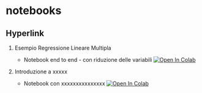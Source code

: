 # notebooks

## Hyperlink 

1. Esempio Regressione Lineare Multipla
    * Notebook end to end - con riduzione delle variabili [![Open In Colab](https://colab.research.google.com/assets/colab-badge.svg)](https://colab.research.google.com/github/(user=pippo)/notebooks/blob/master/regressione_multipla.ipynb)

2. Introduzione a xxxxx
    * Notebook con xxxxxxxxxxxxxxx [![Open In Colab](https://colab.research.google.com/assets/colab-badge.svg)](https://colab.research.google.com/github/(user=pippo)/notebooks/blob/master/regressione_multipla.ipynb)
